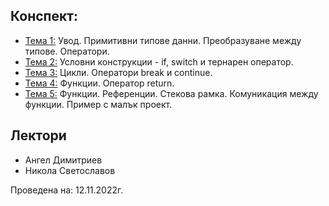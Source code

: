## Конспект:
- [Тема 1:](https://github.com/Angeld55/Introduction_to_programming_FMI/tree/main/Sem.%2001) Увод. Примитивни типове данни. Преобразуване между типове. Оператори.
- [Тема 2:](https://github.com/Justsvetoslavov/Introduction_to_programming/tree/master/IS/Sem.02) Условни конструкции - if, switch и тернарен оператор.
- [Тема 3:](https://github.com/Angeld55/Introduction_to_programming_FMI/tree/main/Sem.%2003) Цикли. Оператори break и continue.
- [Тема 4:](https://github.com/Angeld55/Introduction_to_programming_FMI/tree/main/Sem.%2004) Функции. Оператор return.
- [Тема 5:](https://github.com/Angeld55/Introduction_to_programming_FMI/tree/main/Sem.%2005) Функции. Референции. Стекова рамка. Комуникация между функции. Пример с малък проект.

## Лектори
- Ангел Димитриев
- Никола Светославов

Проведена на: 12.11.2022г.